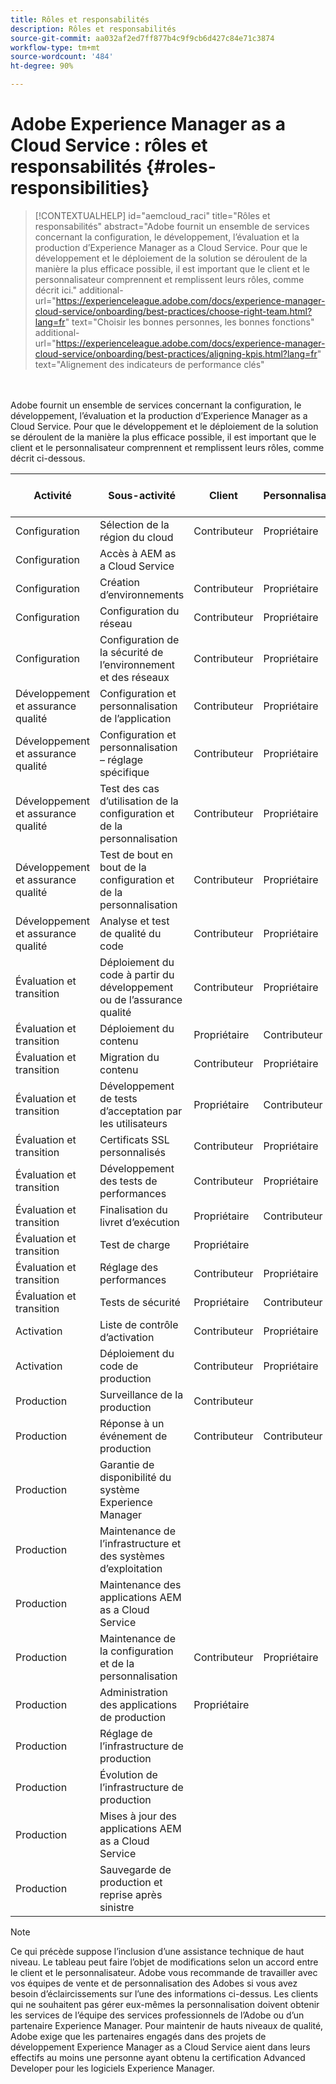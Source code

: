 ```yaml
---
title: Rôles et responsabilités
description: Rôles et responsabilités
source-git-commit: aa032af2ed7ff877b4c9f9cb6d427c84e71c3874
workflow-type: tm+mt
source-wordcount: '484'
ht-degree: 90%

---
```



# Adobe Experience Manager as a Cloud Service : rôles et responsabilités {#roles-responsibilities}

>[!CONTEXTUALHELP]
>id="aemcloud_raci"
>title="Rôles et responsabilités"
>abstract="Adobe fournit un ensemble de services concernant la configuration, le développement, l’évaluation et la production d’Experience Manager as a Cloud Service. Pour que le développement et le déploiement de la solution se déroulent de la manière la plus efficace possible, il est important que le client et le personnalisateur comprennent et remplissent leurs rôles, comme décrit ici."
>additional-url="https://experienceleague.adobe.com/docs/experience-manager-cloud-service/onboarding/best-practices/choose-right-team.html?lang=fr" text="Choisir les bonnes personnes, les bonnes fonctions"
>additional-url="https://experienceleague.adobe.com/docs/experience-manager-cloud-service/onboarding/best-practices/aligning-kpis.html?lang=fr" text="Alignement des indicateurs de performance clés"

<br></br>
Adobe fournit un ensemble de services concernant la configuration, le développement, l’évaluation et la production d’Experience Manager as a Cloud Service. Pour que le développement et le déploiement de la solution se déroulent de la manière la plus efficace possible, il est important que le client et le personnalisateur comprennent et remplissent leurs rôles, comme décrit ci-dessous.


| Activité | Sous-activité | Client | Personnalisateur | Adobe | Fonctionnalité de Cloud Manager |
|---------------------------------|-------------------------------------------------------|-------------|-------------|---------|-----------------------------|
| Configuration | Sélection de la région du cloud | Contributeur | Propriétaire | Conseiller | Oui |
| Configuration | Accès à AEM as a Cloud Service |             |             | Propriétaire | Oui |
| Configuration | Création d’environnements | Contributeur | Propriétaire | Conseiller | Oui |
| Configuration | Configuration du réseau | Contributeur | Propriétaire | Conseiller | Oui |
| Configuration | Configuration de la sécurité de l’environnement et des réseaux | Contributeur | Propriétaire | Conseiller | Oui |
| Développement et assurance qualité | Configuration et personnalisation de l’application | Contributeur | Propriétaire |         |                             |
| Développement et assurance qualité | Configuration et personnalisation – réglage spécifique | Contributeur | Propriétaire |         |                             |
| Développement et assurance qualité | Test des cas d’utilisation de la configuration et de la personnalisation | Contributeur | Propriétaire |         |                             |
| Développement et assurance qualité | Test de bout en bout de la configuration et de la personnalisation | Contributeur | Propriétaire |         |                             |
| Développement et assurance qualité | Analyse et test de qualité du code | Contributeur | Propriétaire | Conseiller | Oui |
| Évaluation et transition | Déploiement du code à partir du développement ou de l’assurance qualité | Contributeur | Propriétaire | Conseiller | Oui |
| Évaluation et transition | Déploiement du contenu | Propriétaire | Contributeur |         |                             |
| Évaluation et transition | Migration du contenu | Contributeur | Propriétaire |         |                             |
| Évaluation et transition | Développement de tests d’acceptation par les utilisateurs | Propriétaire | Contributeur |         |                             |
| Évaluation et transition | Certificats SSL personnalisés | Contributeur | Propriétaire | Conseiller | Oui |
| Évaluation et transition | Développement des tests de performances | Contributeur | Propriétaire |         |                             |
| Évaluation et transition | Finalisation du livret d’exécution | Propriétaire | Contributeur |         |                             |
| Évaluation et transition | Test de charge | Propriétaire |             |         |                             |
| Évaluation et transition | Réglage des performances | Contributeur | Propriétaire |         |                             |
| Évaluation et transition | Tests de sécurité | Propriétaire | Contributeur |         |                             |
| Activation | Liste de contrôle d’activation | Contributeur | Propriétaire |         |                             |
| Activation | Déploiement du code de production | Contributeur | Propriétaire | Conseiller | Oui |
| Production | Surveillance de la production | Contributeur |             | Propriétaire |                             |
| Production | Réponse à un événement de production | Contributeur | Contributeur | Propriétaire |                             |
| Production | Garantie de disponibilité du système Experience Manager |             |             | Propriétaire |                             |
| Production | Maintenance de l’infrastructure et des systèmes d’exploitation |             |             | Propriétaire |                             |
| Production | Maintenance des applications AEM as a Cloud Service |             |             | Propriétaire |                             |
| Production | Maintenance de la configuration et de la personnalisation | Contributeur | Propriétaire |         |                             |
| Production | Administration des applications de production | Propriétaire |             |         |                             |
| Production | Réglage de l’infrastructure de production |             |             | Propriétaire |                             |
| Production | Évolution de l’infrastructure de production |             |             | Propriétaire |                             |
| Production | Mises à jour des applications AEM as a Cloud Service |             |             | Propriétaire |                             |
| Production | Sauvegarde de production et reprise après sinistre |             |             | Propriétaire |                             |

>[!NOTE]
>
> Ce qui précède suppose l’inclusion d’une assistance technique de haut niveau. Le tableau peut faire l’objet de modifications selon un accord entre le client et le personnalisateur. Adobe vous recommande de travailler avec vos équipes de vente et de personnalisation des Adobes si vous avez besoin d’éclaircissements sur l’une des informations ci-dessus.
> Les clients qui ne souhaitent pas gérer eux-mêmes la personnalisation doivent obtenir les services de l’équipe des services professionnels de l’Adobe ou d’un partenaire Experience Manager.
>Pour maintenir de hauts niveaux de qualité, Adobe exige que les partenaires engagés dans des projets de développement Experience Manager as a Cloud Service aient dans leurs effectifs au moins une personne ayant obtenu la certification Advanced Developer pour les logiciels Experience Manager.
